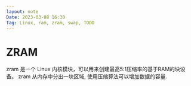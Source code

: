 ```yaml
---
layout: note
Date: 2023-03-08 16:30
Tag: Linux, ram, zram, swap, TODO
---
```


# ZRAM

zram 是一个 Linux 内核模块，可以用来创建最高5:1压缩率的基于RAM的块设备。
zram 从内存中分出一块区域, 使用压缩算法可以增加数据的容量.
